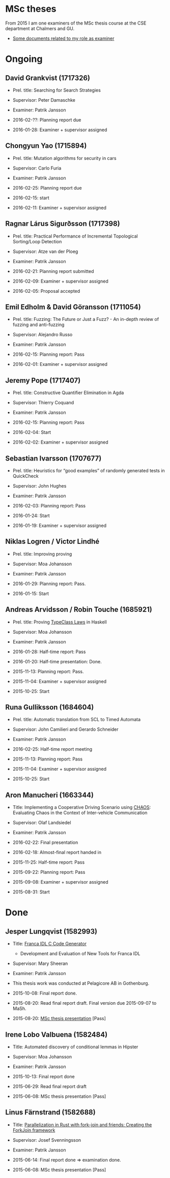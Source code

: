 # MSc theses

From 2015 I am one examiners of the MSc thesis course at the CSE department at Chalmers and GU.

* [Some documents related to my role as examiner](https://github.com/patrikja/MScThesisExaminer)

# Ongoing

## David Grankvist (1717326)

* Prel. title: Searching for Search Strategies
* Supervisor: Peter Damaschke
* Examiner: Patrik Jansson

* 2016-02-??: Planning report due
* 2016-01-28: Examiner + supervisor assigned

## Chongyun Yao (1715894)

* Prel. title: Mutation algorithms for security in cars
* Supervisor: Carlo Furia
* Examiner: Patrik Jansson

* 2016-02-25: Planning report due
* 2016-02-15: start
* 2016-02-11: Examiner + supervisor assigned

## Ragnar Lárus Sigurðsson (1717398)

* Prel. title: Practical Performance of Incremental Topological Sorting/Loop Detection
* Supervisor: Atze van der Ploeg
* Examiner: Patrik Jansson

* 2016-02-21: Planning report submitted
* 2016-02-09: Examiner + supervisor assigned
* 2016-02-05: Proposal accepted

## Emil Edholm & David Göransson (1711054)

* Prel. title: Fuzzing: The Future or Just a Fuzz? - An in-depth review of fuzzing and anti-fuzzing
* Supervisor: Alejandro Russo
* Examiner: Patrik Jansson

* 2016-02-15: Planning report: Pass
* 2016-02-01: Examiner + supervisor assigned

## Jeremy Pope (1717407)

* Prel. title: Constructive Quantifier Elimination in Agda
* Supervisor: Thierry Coquand
* Examiner: Patrik Jansson

* 2016-02-15: Planning report: Pass
* 2016-02-04: Start
* 2016-02-02: Examiner + supervisor assigned

## Sebastian Ivarsson (1707677)

* Prel. title: Heuristics for “good examples” of randomly generated tests in QuickCheck
* Supervisor: John Hughes
* Examiner: Patrik Jansson

* 2016-02-03: Planning report: Pass
* 2016-01-24: Start
* 2016-01-19: Examiner + supervisor assigned

## Niklas Logren / Victor Lindhé

* Prel. title: Improving proving
* Supervisor: Moa Johansson
* Examiner: Patrik Jansson

* 2016-01-29: Planning report: Pass.
* 2016-01-15: Start

## Andreas Arvidsson / Robin Touche (1685921)

* Prel. title: Proving [Type­Class Laws](http://wiki.portal.chalmers.se/cse/pmwiki.php/FP/ClassLaws) in Haskell
* Supervisor: Moa Johansson
* Examiner: Patrik Jansson

* 2016-01-28: Half-time report: Pass
* 2016-01-20: Half-time presentation: Done.
* 2015-11-13: Planning report: Pass.
* 2015-11-04: Examiner + supervisor assigned
* 2015-10-25: Start

## Runa Gulliksson (1684604)

* Prel. title: Automatic translation from SCL to Timed Automata
* Supervisor: John Camilieri and Gerardo Schneider
* Examiner: Patrik Jansson

* 2016-02-25: Half-time report meeting
* 2015-11-13: Planning report: Pass
* 2015-11-04: Examiner + supervisor assigned
* 2015-10-25: Start

## Aron Manucheri (1663344)

* Title: Implementing a Cooperative Driving Scenario using [CHAOS](https://github.com/olafland/chaos):  Evaluating Chaos in the Context of Inter-vehicle Communication
* Supervisor: Olaf Landsiedel
* Examiner: Patrik Jansson

* 2016-02-22: Final presentation
* 2016-02-18: Almost-final report handed in
* 2015-11-25: Half-time report: Pass
* 2015-09-22: Planning report: Pass
* 2015-09-08: Examiner + supervisor assigned
* 2015-08-31: Start

# Done

## Jesper Lungqvist (1582993)

* Title: [Franca IDL C Code Generator](https://github.com/Pelagicore/FrancaCCG)
    * Development and Evaluation of New Tools for Franca IDL
* Supervisor: Mary Sheeran
* Examiner: Patrik Jansson
* ​This thesis work was conducted at Pelagicore AB in Gothenburg.

* 2015-10-08: Final report done.
* 2015-08-20: Read final report draft. Final version due 2015-09-07 to MaSh.
* 2015-08-20: [MSc thesis presentation](http://www.chalmers.se/sv/institutioner/cse/kalendarium/Sidor/jesperlundqvist.aspx) [Pass]

## Irene Lobo Valbuena (1582484)

* Title: Automated discovery of conditional lemmas in Hipster
* Supervisor: Moa Johansson
* Examiner: Patrik Jansson

* 2015-10-13: Final report done
* 2015-06-29: Read final report draft
* 2015-06-08: MSc thesis presentation [Pass]

## Linus Färnstrand (1582688)

* Title: [Parallelization in Rust with fork-join and friends: Creating the ForkJoin framework](http://studentarbeten.chalmers.se/publication/219016-parallelization-in-rust-with-fork-join-and-friends-creating-the-fork-join-framework)
* Supervisor: Josef Svenningsson
* Examiner: Patrik Jansson

* 2015-06-14: Final report done => examination done.
* 2015-06-08: MSc thesis presentation [Pass]

